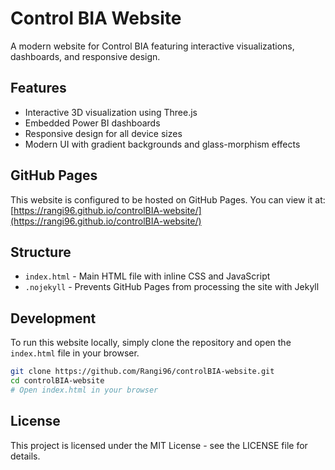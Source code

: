 # Control BIA Website

A modern website for Control BIA featuring interactive visualizations, dashboards, and responsive design.

## Features

- Interactive 3D visualization using Three.js
- Embedded Power BI dashboards
- Responsive design for all device sizes
- Modern UI with gradient backgrounds and glass-morphism effects

## GitHub Pages

This website is configured to be hosted on GitHub Pages. You can view it at:
[https://rangi96.github.io/controlBIA-website/](https://rangi96.github.io/controlBIA-website/)

## Structure

- `index.html` - Main HTML file with inline CSS and JavaScript
- `.nojekyll` - Prevents GitHub Pages from processing the site with Jekyll

## Development

To run this website locally, simply clone the repository and open the `index.html` file in your browser.

```bash
git clone https://github.com/Rangi96/controlBIA-website.git
cd controlBIA-website
# Open index.html in your browser
```

## License

This project is licensed under the MIT License - see the LICENSE file for details.